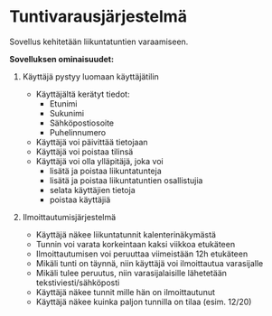 # Tuntivarausjärjestelmä

Sovellus kehitetään liikuntatuntien varaamiseen.

<b>Sovelluksen ominaisuudet:</b>

1. Käyttäjä pystyy luomaan käyttäjätilin
   - Käyttäjältä kerätyt tiedot:
     - Etunimi
     - Sukunimi
     - Sähköpostiosoite
     - Puhelinnumero
   - Käyttäjä voi päivittää tietojaan
   - Käyttäjä voi poistaa tilinsä
   - Käyttäjä voi olla ylläpitäjä, joka voi
     - lisätä ja poistaa liikuntatunteja
     - lisätä ja poistaa liikuntatuntien osallistujia
     - selata käyttäjien tietoja
     - poistaa käyttäjiä

2. Ilmoittautumisjärjestelmä
   - Käyttäjä näkee liikuntatunnit kalenterinäkymästä
   - Tunnin voi varata korkeintaan kaksi viikkoa etukäteen
   - Ilmoittautumisen voi peruuttaa viimeistään 12h etukäteen
   - Mikäli tunti on täynnä, niin käyttäjä voi ilmoittautua varasijalle
   - Mikäli tulee peruutus, niin varasijalaisille lähetetään tekstiviesti/sähköposti
   - Käyttäjä näkee tunnit mille hän on ilmoittautunut
   - Käyttäjä näkee kuinka paljon tunnilla on tilaa (esim. 12/20)
